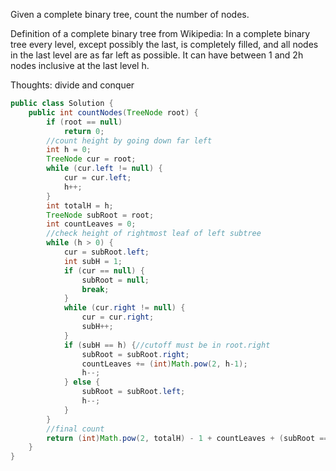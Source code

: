 Given a complete binary tree, count the number of nodes.

Definition of a complete binary tree from Wikipedia:
In a complete binary tree every level, except possibly the last, is completely filled, and all nodes in the last level are as far left as possible. It can have between 1 and 2h nodes inclusive at the last level h.

Thoughts: divide and conquer
```java
public class Solution {
    public int countNodes(TreeNode root) {
        if (root == null)
            return 0;
        //count height by going down far left
        int h = 0;
        TreeNode cur = root;
        while (cur.left != null) {
            cur = cur.left;
            h++;
        }
        int totalH = h;
        TreeNode subRoot = root;
        int countLeaves = 0;
        //check height of rightmost leaf of left subtree
        while (h > 0) {
            cur = subRoot.left;
            int subH = 1;
            if (cur == null) {
                subRoot = null;
                break;
            }
            while (cur.right != null) {
                cur = cur.right;
                subH++;
            }
            if (subH == h) {//cutoff must be in root.right
                subRoot = subRoot.right;
                countLeaves += (int)Math.pow(2, h-1);
                h--;
            } else {
                subRoot = subRoot.left;
                h--;
            }
        }
        //final count
        return (int)Math.pow(2, totalH) - 1 + countLeaves + (subRoot == null ? 0 : 1);
    }
}
```
